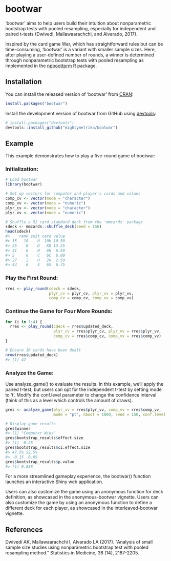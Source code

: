 
<!-- README.md is generated from README.Rmd. Please edit that file -->

# bootwar

<!-- badges: start -->
<!-- badges: end -->

‘bootwar’ aims to help users build their intuition about nonparametric
bootstrap tests with pooled resampling, especially for independent and
paired t-tests (Dwivedi, Mallawaarachchi, and Alvarado, 2017).

Inspired by the card game War, which has straightforward rules but can
be time-consuming, ‘bootwar’ is a variant with smaller sample sizes.
Here, after playing a user-defined number of rounds, a winner is
determined through nonparametric bootstrap tests with pooled resampling
as implemented in the
[npboottprm](https://CRAN.R-project.org/package=npboottprm) R package.

## Installation

You can install the released version of ‘bootwar’ from
[CRAN](https://CRAN.R-project.org):

``` r
install.packages("bootwar")
```

Install the development version of bootwar from GitHub using
[devtools](https://devtools.r-lib.org/):

``` r
# install.packages("devtools")
devtools::install_github("mightymetrika/bootwar")
```

## Example

This example demonstrates how to play a five-round game of bootwar:

### Initialization:

``` r
# Load bootwar
library(bootwar)

# Set up vectors for computer and player's cards and values
comp_cv <- vector(mode = "character")
comp_vv <- vector(mode = "numeric")
plyr_cv <- vector(mode = "character")
plyr_vv <- vector(mode = "numeric")

# Shuffle a 52 card standard deck from the 'mmcards' package
sdeck <- mmcards::shuffle_deck(seed = 150)
head(sdeck)
#>    rank suit card value
#> 35   10    H  10H 10.50
#> 25    K    D   KD 13.25
#> 31    6    H   6H  6.50
#> 5     6    C   6C  6.00
#> 27    2    H   2H  2.50
#> 44    6    S   6S  6.75
```

### Play the First Round:

``` r
rres <- play_round(cdeck = sdeck,
                   plyr_cv = plyr_cv, plyr_vv = plyr_vv,
                   comp_cv = comp_cv, comp_vv = comp_vv)
```

### Continue the Game for Four More Rounds:

``` r
for (i in 1:4) {
  rres <- play_round(cdeck = rres$updated_deck,
                     plyr_cv = rres$plyr_cv, plyr_vv = rres$plyr_vv,
                     comp_cv = rres$comp_cv, comp_vv = rres$comp_vv)
}

# Ensure 10 cards have been dealt
nrow(rres$updated_deck)
#> [1] 42
```

### Analyze the Game:

Use analyze_game() to evaluate the results. In this example, we’ll apply
the paired t-test, but users can opt for the independent t-test by
setting mode to ‘t’. Modify the conf.level parameter to change the
confidence interval (think of this as a level which controls the amount
of draws).

``` r
gres <- analyze_game(plyr_vv = rres$plyr_vv, comp_vv = rres$comp_vv,
                     mode = "pt", nboot = 1000, seed = 150, conf.level = 0.05)

# Display game results
gres$winner
#> [1] "Computer Wins"
gres$bootstrap_results$effect.size
#> [1] -0.25
gres$bootstrap_results$ci.effect.size
#> 47.5% 52.5% 
#> -0.15  0.05
gres$bootstrap_results$p.value
#> [1] 0.838
```

For a more streamlined gameplay experience, the bootwar() function
launches an interactive Shiny web application.

Users can also customize the game using an anonymous function for deck
definition, as showcased in the anonymous-bootwar vignette. Users can
also customize the game by using an anonymous function to define a
different deck for each player, as showcased in the interleaved-bootwar
vignette.

## References

Dwivedi AK, Mallawaarachchi I, Alvarado LA (2017). “Analysis of small
sample size studies using nonparametric bootstrap test with pooled
resampling method.” Statistics in Medicine, 36 (14), 2187-2205.
